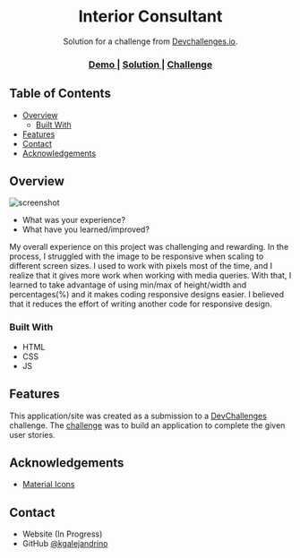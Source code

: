 <!-- Please update value in the {}  -->

<h1 align="center">Interior Consultant</h1>

<div align="center">
   Solution for a challenge from  <a href="http://devchallenges.io" target="_blank">Devchallenges.io</a>.
</div>

<div align="center">
  <h3>
    <a href="https://dc-interiorconsultant.netlify.app/">
      Demo
    </a>
    <span> | </span>
    <a href="https://github.com/kgalejandrino/DevChallenges--InteriorConsultant">
      Solution
    </a>
    <span> | </span>
    <a href="https://devchallenges.io/challenges/Jymh2b2FyebRTUljkNcb">
      Challenge
    </a>
  </h3>
</div>

<!-- TABLE OF CONTENTS -->

## Table of Contents

- [Overview](#overview)
  - [Built With](#built-with)
- [Features](#features)
- [Contact](#contact)
- [Acknowledgements](#acknowledgements)

<!-- OVERVIEW -->

## Overview

![screenshot](https://user-images.githubusercontent.com/16707738/92399059-5716eb00-f132-11ea-8b14-bcacdc8ec97b.png)

- What was your experience?
- What have you learned/improved?

My overall experience on this project was challenging and rewarding. In the process, I struggled with the image to be responsive when scaling to different screen sizes. I used to work with pixels most of the time, and I realize that it gives more work when working with media queries. With that, I learned to take advantage of using min/max of height/width and percentages(%) and it makes coding responsive designs easier. I believed that it reduces the effort of writing another code for responsive design. 

### Built With

<!-- This section should list any major frameworks that you built your project using. Here are a few examples.-->

- HTML
- CSS
- JS

## Features

<!-- List the features of your application or follow the template. Don't share the figma file here :) -->

This application/site was created as a submission to a [DevChallenges](https://devchallenges.io/challenges) challenge. The [challenge](https://devchallenges.io/challenges/Jymh2b2FyebRTUljkNcb) was to build an application to complete the given user stories.

## Acknowledgements

<!-- This section should list any articles or add-ons/plugins that helps you to complete the project. This is optional but it will help you in the future. For exmpale -->

- [Material Icons](https://google.github.io/material-design-icons/)

## Contact

- Website (In Progress)
- GitHub [@kgalejandrino](https://github.com/kgalejandrino)
